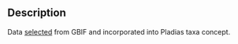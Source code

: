 ## Description
Data  [selected](https://pladias-cz.github.io/documentation/gbif-interactions.html) from GBIF and incorporated into Pladias taxa concept.
